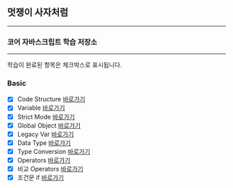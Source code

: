 ## 멋쟁이 사자처럼

---

### 코어 자바스크립트 학습 저장소

---

학습이 완료된 항목은 체크박스로 표시됩니다.

### Basic

- [x] Code Structure [바로가기](/client/chapter/core/01.codeStructure.js)
- [x] Variable [바로가기](/client/chapter/core/02.variable.js)
- [x] Strict Mode [바로가기](/client/chapter/core/03.strictMode.js)
- [x] Global Object [바로가기](/client/chapter/core/04.globalThis.js)
- [x] Legacy Var [바로가기](/client/chapter/core/05.legacyVar.js)
- [x] Data Type [바로가기](/client/chapter/core/06.dataType.js)
- [x] Type Conversion [바로가기](/client/chapter/core/07.typeConversion.js)
- [x] Operators [바로가기](/client/chapter/core/08-1.operators.js)
- [x] 비교 Operators [바로가기](/client/chapter/core/08-2.operators.js)
- [x] 조건문 if [바로가기](/client/chapter/core/09-1.condition.js)
